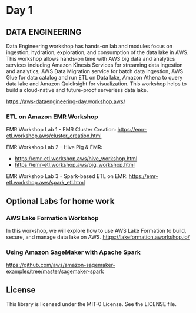 # Day 1

## DATA ENGINEERING
Data Engineering workshop has hands-on lab and modules focus on ingestion, hydration, exploration, and consumption of the data lake in AWS. This workshop allows hands-on time with AWS big data and analytics services including Amazon Kinesis Services for streaming data ingestion and analytics, AWS Data Migration service for batch data ingestion, AWS Glue for data catalog and run ETL on Data lake, Amazon Athena to query data lake and Amazon Quicksight for visualization. This workshop helps to build a cloud-native and future-proof serverless data lake.

https://aws-dataengineering-day.workshop.aws/

### ETL on Amazon EMR Workshop

EMR Workshop Lab 1 - EMR Cluster Creation: https://emr-etl.workshop.aws/cluster_creation.html

EMR Workshop Lab 2 - Hive Pig & EMR: 
- https://emr-etl.workshop.aws/hive_workshop.html 
- https://emr-etl.workshop.aws/pig_workshop.html

EMR Workshop Lab 3 - Spark-based ETL on EMR: https://emr-etl.workshop.aws/spark_etl.html

## Optional Labs for home work

### AWS Lake Formation Workshop
In this workshop, we will explore how to use AWS Lake Formation to build, secure, and manage data lake on AWS.
https://lakeformation.aworkshop.io/

### Using Amazon SageMaker with Apache Spark
https://github.com/aws/amazon-sagemaker-examples/tree/master/sagemaker-spark


## License

This library is licensed under the MIT-0 License. See the LICENSE file.

